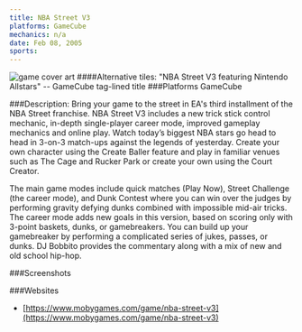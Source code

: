```yaml
---
title: NBA Street V3
platforms: GameCube
mechanics: n/a
date: Feb 08, 2005  
sports: 
---
```

![game cover art](https://www.mobygames.com/images/covers/s/76694-nba-street-v3-gamecube-front-cover.jpg "Logo")
####Alternative tiles:
"NBA Street V3 featuring Nintendo Allstars" -- GameCube tag-lined title
###Platforms
GameCube

###Description: 
Bring your game to the street in EA's third installment of the NBA Street franchise. NBA Street V3 includes a new trick stick control mechanic, in-depth single-player career mode, improved gameplay mechanics and online play. Watch today’s biggest NBA stars go head to head in 3-on-3 match-ups against the legends of yesterday. Create your own character using the Create Baller feature and play in familiar venues such as The Cage and Rucker Park or create your own using the Court Creator.

The main game modes include quick matches (Play Now), Street Challenge (the career mode), and Dunk Contest where you can win over the judges by performing gravity defying dunks combined with impossible mid-air tricks. The career mode adds new goals in this version, based on scoring only with 3-point baskets, dunks, or gamebreakers. You can build up your gamebreaker by performing a complicated series of jukes, passes, or dunks. DJ Bobbito provides the commentary along with a mix of new and old school hip-hop.


###Screenshots

###Websites
* [https://www.mobygames.com/game/nba-street-v3](https://www.mobygames.com/game/nba-street-v3)